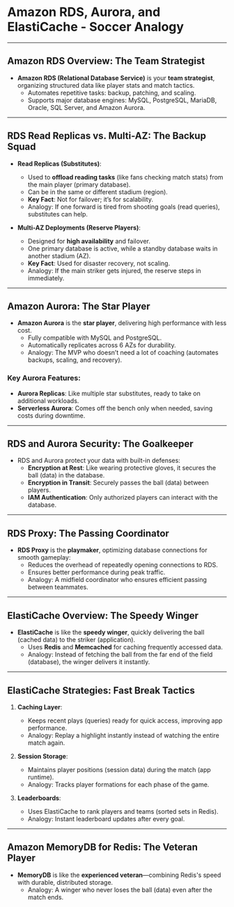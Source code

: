 

# Amazon RDS, Aurora, and ElastiCache - Soccer Analogy

---

## **Amazon RDS Overview: The Team Strategist**  
- **Amazon RDS (Relational Database Service)** is your **team strategist**, organizing structured data like player stats and match tactics.  
  - Automates repetitive tasks: backup, patching, and scaling.  
  - Supports major database engines: MySQL, PostgreSQL, MariaDB, Oracle, SQL Server, and Amazon Aurora.

---

## **RDS Read Replicas vs. Multi-AZ: The Backup Squad**
- **Read Replicas (Substitutes)**:
  - Used to **offload reading tasks** (like fans checking match stats) from the main player (primary database).
  - Can be in the same or different stadium (region).  
  - **Key Fact**: Not for failover; it’s for scalability.  
  - Analogy: If one forward is tired from shooting goals (read queries), substitutes can help.

- **Multi-AZ Deployments (Reserve Players)**:
  - Designed for **high availability** and failover.  
  - One primary database is active, while a standby database waits in another stadium (AZ).  
  - **Key Fact**: Used for disaster recovery, not scaling.  
  - Analogy: If the main striker gets injured, the reserve steps in immediately.

---

## **Amazon Aurora: The Star Player**  
- **Amazon Aurora** is the **star player**, delivering high performance with less cost.  
  - Fully compatible with MySQL and PostgreSQL.  
  - Automatically replicates across 6 AZs for durability.  
  - Analogy: The MVP who doesn’t need a lot of coaching (automates backups, scaling, and recovery).

### Key Aurora Features:
- **Aurora Replicas**: Like multiple star substitutes, ready to take on additional workloads.
- **Serverless Aurora**: Comes off the bench only when needed, saving costs during downtime.

---

## **RDS and Aurora Security: The Goalkeeper**  
- RDS and Aurora protect your data with built-in defenses:
  - **Encryption at Rest**: Like wearing protective gloves, it secures the ball (data) in the database.
  - **Encryption in Transit**: Securely passes the ball (data) between players.
  - **IAM Authentication**: Only authorized players can interact with the database.

---

## **RDS Proxy: The Passing Coordinator**  
- **RDS Proxy** is the **playmaker**, optimizing database connections for smooth gameplay:  
  - Reduces the overhead of repeatedly opening connections to RDS.  
  - Ensures better performance during peak traffic.  
  - Analogy: A midfield coordinator who ensures efficient passing between teammates.

---

## **ElastiCache Overview: The Speedy Winger**  
- **ElastiCache** is like the **speedy winger**, quickly delivering the ball (cached data) to the striker (application).  
  - Uses **Redis** and **Memcached** for caching frequently accessed data.  
  - Analogy: Instead of fetching the ball from the far end of the field (database), the winger delivers it instantly.

---

## **ElastiCache Strategies: Fast Break Tactics**  
1. **Caching Layer**:
   - Keeps recent plays (queries) ready for quick access, improving app performance.
   - Analogy: Replay a highlight instantly instead of watching the entire match again.

2. **Session Storage**:
   - Maintains player positions (session data) during the match (app runtime).
   - Analogy: Tracks player formations for each phase of the game.

3. **Leaderboards**:
   - Uses ElastiCache to rank players and teams (sorted sets in Redis).
   - Analogy: Instant leaderboard updates after every goal.

---

## **Amazon MemoryDB for Redis: The Veteran Player**  
- **MemoryDB** is like the **experienced veteran**—combining Redis's speed with durable, distributed storage.  
  - Analogy: A winger who never loses the ball (data) even after the match ends.

